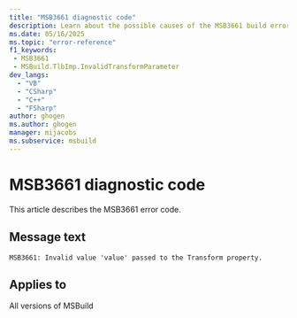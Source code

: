 ```yaml
---
title: "MSB3661 diagnostic code"
description: Learn about the possible causes of the MSB3661 build error, and get troubleshooting tips.
ms.date: 05/16/2025
ms.topic: "error-reference"
f1_keywords:
 - MSB3661
 - MSBuild.TlbImp.InvalidTransformParameter
dev_langs:
  - "VB"
  - "CSharp"
  - "C++"
  - "FSharp"
author: ghogen
ms.author: ghogen
manager: mijacobs
ms.subservice: msbuild
---
```


# MSB3661 diagnostic code

<!-- :::ErrorDefinitionDescription::: -->
<!-- :::editable-content name="introDescription"::: -->
This article describes the MSB3661 error code.
<!-- :::editable-content-end::: -->

## Message text

<!-- :::editable-content name="messageText"::: -->
`MSB3661: Invalid value 'value' passed to the Transform property.`
<!-- :::editable-content-end::: -->
<!-- MSB3661: Invalid value '{0}' passed to the Transform property. -->

<!-- :::editable-content name="postOutputDescription"::: -->
<!--
{StrBegin="MSB3661: "}
-->
<!-- :::editable-content-end::: -->
<!-- :::ErrorDefinitionDescription-end::: -->

## Applies to

All versions of MSBuild
